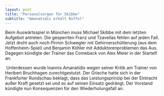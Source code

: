 ```yaml
---
layout: post
title: "Personalsorgen für Skibbe"
subtitle: "Amanatidis erhält Rüffel"
---
```


Beim Auswärtsspiel in München muss Michael Skibbe mit dem letzten Aufgebot antreten. Die gesperrten Franz und Tzavellas fehlen auf jeden Fall. Jetzt droht auch noch Pirmin Schwegler mit Gehirnerschütterung (aus dem Hoffenheim-Spiel) und Benjamin Köhler mit Adduktorenproblemen das Aus. Dagegen kündigte der Trainer das Comeback von Alex Meier in der Startelf an.

 Unterdessen wurde Ioannis Amanatidis wegen seiner Kritik am Trainer von Heribert Bruchhagen zurechtgestutzt. Der Grieche hatte sich in der Frankfurter Rundschau beklagt, dass das Leistungsprinzip bei der Eintracht außer Kraft gesetzt sei und so auf seinen Einsatz gedrängt. Der Vorstand kündigte nun Konsequenzen für den Wiederholungsfall an.
